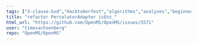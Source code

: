 ```yaml
---
tags: ["3-clause-bsd","Hacktoberfest","algorithms","analyses","beginner-tasks","c-plus-plus","hacktoberfest","linux","macos","mass-spectrometry","metabolomics","ms-data","openms","proteomics","windows"]
title: "refactor PercolatorAdapter isEnz_"
html_url: "https://github.com/OpenMS/OpenMS/issues/5571"
user: "timosachsenberg"
repo: "OpenMS/OpenMS"
---
```


